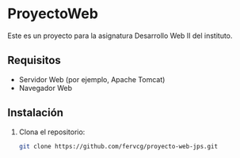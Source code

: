 # ProyectoWeb

Este es un proyecto para la asignatura Desarrollo Web II del instituto.

## Requisitos

- Servidor Web (por ejemplo, Apache Tomcat)
- Navegador Web

## Instalación

1. Clona el repositorio:
   ```bash
   git clone https://github.com/fervcg/proyecto-web-jps.git
